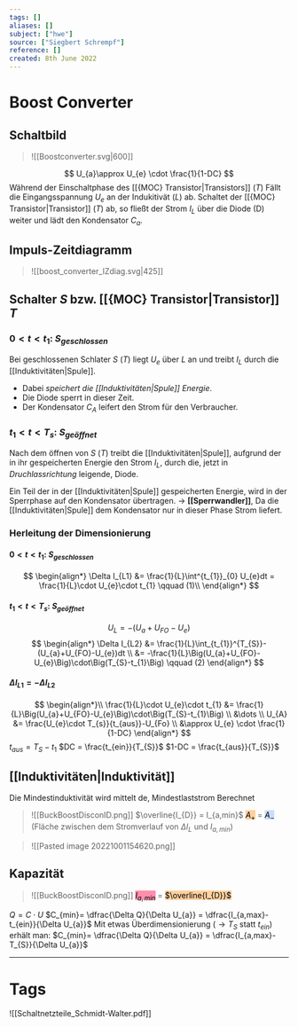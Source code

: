 ```yaml
---
tags: []
aliases: []
subject: ["hwe"]
source: ["Siegbert Schrempf"]
reference: []
created: 8th June 2022
---
```


# Boost Converter
## Schaltbild
>![[Boostconverter.svg|600]]

$$
U_{a}\approx U_{e} \cdot \frac{1}{1-DC}
$$
Während der Einschaltphase des [[{MOC} Transistor|Transistors]] $(T)$ Fällt die Eingangsspannung $U_{e}$ an der Indukitivät $(L)$ ab.
Schaltet der [[{MOC} Transistor|Transistor]] $(T)$ ab, so fließt der Strom $I_{L}$ über die Diode (D) weiter und lädt den Kondensator $C_{a}$.

## Impuls-Zeitdiagramm
> ![[boost_converter_IZdiag.svg|425]]

## Schalter $S$ bzw. [[{MOC} Transistor|Transistor]] $T$
### $0<t<t_{1}$: $S_{geschlossen}$
Bei geschlossenen Schlater $S$ $(T)$ liegt $U_{e}$ über $L$ an und treibt $I_{L}$ durch die [[Induktivitäten|Spule]].
 - Dabei *speichert die [[Induktivitäten|Spule]] Energie*.
 - Die Diode sperrt in dieser Zeit.
 - Der Kondensator $C_{A}$ leifert den Strom für den Verbraucher.

### $t_{1}<t<T_{s}$: $S_{geöffnet}$
Nach dem öffnen von $S$ $(T)$ treibt die [[Induktivitäten|Spule]], aufgrund der in ihr gespeicherten Energie den Strom $I_{L}$, durch die, jetzt in *Druchlassrichtung* leigende, Diode.

Ein Teil der in der [[Induktivitäten|Spule]] gespeicherten Energie, wird in der Sperrphase auf den Kondensator übertragen.
$\rightarrow$ **[[Sperrwandler]]**, Da die [[Induktivitäten|Spule]] dem Kondensator nur in dieser Phase Strom liefert.

### Herleitung der Dimensionierung
#### $0<t<t_{1}$: $S_{geschlossen}$
$$
\begin{align*}
	\Delta I_{L1} &= \frac{1}{L}\int^{t_{1}}_{0} U_{e}dt = \frac{1}{L}\cdot U_{e}\cdot t_{1} \qquad (1)\\
\end{align*}
$$
#### $t_{1}<t<T_{s}$: $S_{geöffnet}$
$$U_{L} = -(U_{a}+U_{FO}-U_{e})$$
$$
\begin{align*}
\Delta I_{L2} &= \frac{1}{L}\int_{t_{1}}^{T_{S}}- (U_{a}+U_{FO}-U_{e})dt
\\
&= -\frac{1}{L}\Big(U_{a}+U_{FO}-U_{e}\Big)\cdot\Big(T_{S}-t_{1}\Big) \qquad (2)
\end{align*}
$$
#### $\Delta I_{L1}= -\Delta I_{L2}$
$$
\begin{align*}\\
\frac{1}{L}\cdot U_{e}\cdot t_{1} &= \frac{1}{L}\Big(U_{a}+U_{FO}-U_{e}\Big)\cdot\Big(T_{S}-t_{1}\Big)
\\
&\dots
\\
U_{A} &= \frac{U_{e}\cdot T_{s}}{t_{aus}}-U_{Fo}
\\
&\approx U_{e} \cdot \frac{1}{1-DC}
\end{align*}
$$
$t_{aus}= T_{S} - t_{1}$
$DC = \frac{t_{ein}}{T_{S}}$
$1-DC = \frac{t_{aus}}{T_{S}}$
## [[Induktivitäten|Induktivität]]
Die Mindestinduktivität wird mittelt de, Mindestlaststrom Berechnet
>![[BuckBoostDisconID.png]]
>$\overline{I_{D}} = I_{a,min}$
><mark style="background: #FFB86CA6;">$A_{+}$</mark> = <mark style="background: #ADCCFFA6;">$A_{-}$</mark> (Fläche zwischen dem Stromverlauf von $\Delta I_{L}$ und $I_{a,min}$)

>![[Pasted image 20221001154620.png]]

## Kapazität
>![[BuckBoostDisconID.png]]
> <mark style="background: #FF5582A6;">$I_{a,min}$</mark> = <mark style="background: #FFB86CA6;">$\overline{I_{D}}$</mark> 

$Q=C\cdot U$
$C_{min}= \dfrac{\Delta Q}{\Delta U_{a}} = \dfrac{I_{a,max}-t_{ein}}{\Delta U_{a}}$
Mit etwas Überdimensionierung ($\rightarrow T_{S}$ statt $t_{ein}$) erhält man:
$C_{min}= \dfrac{\Delta Q}{\Delta U_{a}} = \dfrac{I_{a,max}-T_{S}}{\Delta U_{a}}$

---
# Tags
![[Schaltnetzteile_Schmidt-Walter.pdf]]